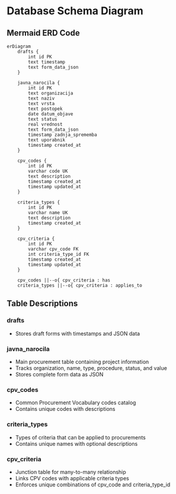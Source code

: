 # Database Schema Diagram

## Mermaid ERD Code

```mermaid
erDiagram
    drafts {
        int id PK
        text timestamp
        text form_data_json
    }
    
    javna_narocila {
        int id PK
        text organizacija
        text naziv
        text vrsta
        text postopek
        date datum_objave
        text status
        real vrednost
        text form_data_json
        timestamp zadnja_sprememba
        text uporabnik
        timestamp created_at
    }
    
    cpv_codes {
        int id PK
        varchar code UK
        text description
        timestamp created_at
        timestamp updated_at
    }
    
    criteria_types {
        int id PK
        varchar name UK
        text description
        timestamp created_at
    }
    
    cpv_criteria {
        int id PK
        varchar cpv_code FK
        int criteria_type_id FK
        timestamp created_at
        timestamp updated_at
    }
    
    cpv_codes ||--o{ cpv_criteria : has
    criteria_types ||--o{ cpv_criteria : applies_to
```

## Table Descriptions

### drafts
- Stores draft forms with timestamps and JSON data

### javna_narocila
- Main procurement table containing project information
- Tracks organization, name, type, procedure, status, and value
- Stores complete form data as JSON

### cpv_codes
- Common Procurement Vocabulary codes catalog
- Contains unique codes with descriptions

### criteria_types
- Types of criteria that can be applied to procurements
- Contains unique names with optional descriptions

### cpv_criteria
- Junction table for many-to-many relationship
- Links CPV codes with applicable criteria types
- Enforces unique combinations of cpv_code and criteria_type_id